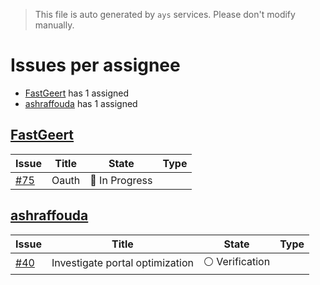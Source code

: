 > This file is auto generated by `ays` services. Please don't modify manually.

# Issues per assignee
- [FastGeert](#fastgeert) has 1 assigned
- [ashraffouda](#ashraffouda) has 1 assigned



## [FastGeert](https://github.com/FastGeert)

|Issue|Title|State|Type|
|-----|-----|-----|----|
|[#75](https://github.com/jumpscale/jumpscale_portal8/issues/75)|Oauth|:large_blue_circle: In Progress||


## [ashraffouda](https://github.com/ashraffouda)

|Issue|Title|State|Type|
|-----|-----|-----|----|
|[#40](https://github.com/jumpscale/jumpscale_portal8/issues/40)|Investigate portal optimization|:white_circle: Verification||


